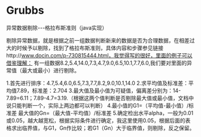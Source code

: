 # Grubbs
异常数据剔除---格拉布斯准则（java实现）

剔除异常数据，就是根据之前一组数据判断新来的数据是否为合理数据，在相差过大的时候予以剔除，找到了格拉布斯准则，具体内容和步骤参见链接http://www.docin.com/p-730815444.html，我觉得写的很好，里面的例子可以借鉴理解： 
有一组数据8.2,5.4,14.0,7.3,4.7,9.0,6.5,10.1,7.7,6.0,我们要对里面的异常值（最大或最小）进行剔除。 

1.首先进行排序：4.7,5.4,6.0,6.5,7.3,7.7,8.2,9.0,10.1,14.0 
2.求平均值及标准差：平均值7.89，标准差：2.704 
3.最大值及最小值为可疑值，偏离差分别为：14-7.89=6.11；7.89-4.7=3.19.（根据这两个值判断是否剔除最大值或最小值，文档中说只能判断一个，实际上两边都可以判断） 
4.最小值的G1=（平均值-最小值）/标准差 
最大值的Gn=（最大值-平均值）/标准差 
5.确定检出水平alpha，一般为0.01或0.05，越大越宽松，根据实际条件进行确定，我这里使用0.05，根据后面的表格求出临界值，与G1，Gn作比较；若G1（Gn）大于临界值，则剔除，反之保留。

